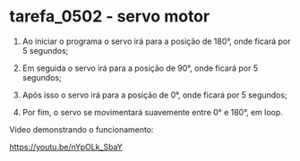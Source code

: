 # tarefa_0502 - servo motor

1. Ao iniciar o programa o servo irá para a posição de 180°, onde ficará por 5 segundos;

2. Em seguida o servo irá para a posição de 90°, onde ficará por 5 segundos;

3. Após isso o servo irá para a posição de 0°, onde ficará por 5 segundos;

4. Por fim, o servo se movimentará suavemente entre 0° e 180°, em loop. 


Video demonstrando o funcionamento:

https://youtu.be/nYpOLk_SbaY
